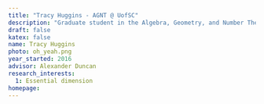 ```yaml
---
title: "Tracy Huggins - AGNT @ UofSC"
description: "Graduate student in the Algebra, Geometry, and Number Theory research group at the University of South Carolina"
draft: false
katex: false
name: Tracy Huggins
photo: oh_yeah.png
year_started: 2016
advisor: Alexander Duncan
research_interests:
  1: Essential dimension
homepage: 
---
```

